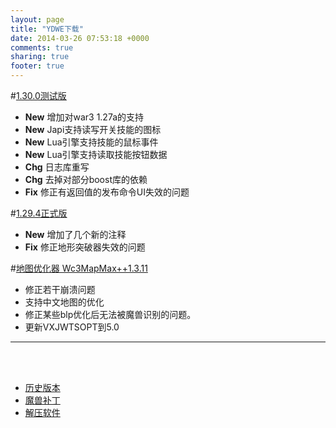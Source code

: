 ```yaml
---
layout: page
title: "YDWE下载"
date: 2014-03-26 07:53:18 +0000
comments: true
sharing: true
footer: true
---
```


#[1.30.0测试版](http://pan.baidu.com/s/1i4qjl3Z)

* **New** 增加对war3 1.27a的支持
* **New** Japi支持读写开关技能的图标
* **New** Lua引擎支持技能的鼠标事件
* **New** Lua引擎支持读取技能按钮数据
* **Chg** 日志库重写
* **Chg** 去掉对部分boost库的依赖
* **Fix** 修正有返回值的发布命令UI失效的问题

#[1.29.4正式版](http://pan.baidu.com/s/1gdULikN)

* **New** 增加了几个新的注释
* **Fix** 修正地形突破器失效的问题

#[地图优化器 Wc3MapMax++1.3.11](http://pan.baidu.com/s/1slstEfr)

* 修正若干崩溃问题
* 支持中文地图的优化
* 修正某些blp优化后无法被魔兽识别的问题。
* 更新VXJWTSOPT到5.0

---

<br><br>

* [历史版本](http://pan.baidu.com/share/link?shareid=401650&uk=3389291567)
* [魔兽补丁](http://pan.baidu.com/share/link?shareid=401621&uk=3389291567)
* [解压软件](http://sparanoid.com/lab/7z/)
